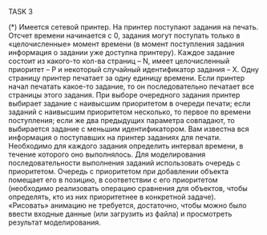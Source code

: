 TASK 3

(*) Имеется сетевой принтер. На принтер поступают задания на печать. Отсчет времени начинается с 0, задания могут поступать только в «целочисленные» момент времени (в момент поступления задания информация о задании уже доступна принтеру). Каждое задание состоит из какого-то кол-ва страниц – N, имеет целочисленный приоритет – P и некоторый случайный идентификатор задания – X. Одну страницу принтер печатает за одну единицу времени. Если принтер начал печатать какое-то задание, то он последовательно печатает все страницы этого задания. При выборе очередного задания принтер выбирает задание с наивысшим приоритетом в очереди печати; если заданий c наивысшим приоритетом несколько, то первое по времени поступления; если же два предыдущих параметра совпадают, то выбирается задание с меньшим идентификатором.
Вам известна вся информация о поступавших на принтер заданиях для печати. Необходимо для каждого задания определить интервал времени, в течение которого оно выполнялось. Для моделирования последовательности выполнения заданий использовать очередь с приоритетом. Очередь с приоритетом при добавлении объекта помещает его в позицию, в соответствии с его приоритетом (необходимо реализовать операцию сравнения для объектов, чтобы определять, кто из них приоритетнее в конкретной задаче).	
«Рисовать» анимацию не требуется, достаточно, чтобы можно было ввести входные данные (или загрузить из файла) и просмотреть результат моделирования.
